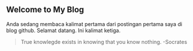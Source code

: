 ## Welcome to My Blog

Anda sedang membaca kalimat pertama dari postingan pertama saya di blog github. Selamat datang. Ini kalimat ketiga.

>True knowlegde exists in knowing that you know nothing.
>-Socrates